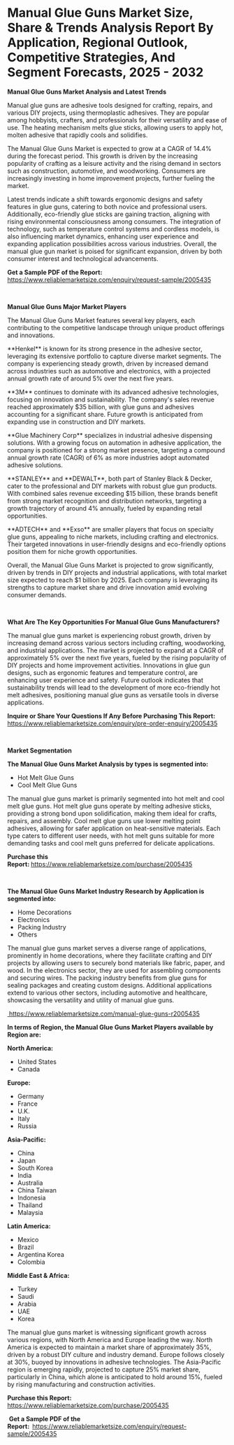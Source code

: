 <p><h1>Manual Glue Guns Market Size, Share & Trends Analysis Report By Application, Regional Outlook, Competitive Strategies, And Segment Forecasts, 2025 - 2032</h1></p><p><strong>Manual Glue Guns Market Analysis and Latest Trends</strong></p>
<p><p>Manual glue guns are adhesive tools designed for crafting, repairs, and various DIY projects, using thermoplastic adhesives. They are popular among hobbyists, crafters, and professionals for their versatility and ease of use. The heating mechanism melts glue sticks, allowing users to apply hot, molten adhesive that rapidly cools and solidifies.</p><p>The Manual Glue Guns Market is expected to grow at a CAGR of 14.4% during the forecast period. This growth is driven by the increasing popularity of crafting as a leisure activity and the rising demand in sectors such as construction, automotive, and woodworking. Consumers are increasingly investing in home improvement projects, further fueling the market. </p><p>Latest trends indicate a shift towards ergonomic designs and safety features in glue guns, catering to both novice and professional users. Additionally, eco-friendly glue sticks are gaining traction, aligning with rising environmental consciousness among consumers. The integration of technology, such as temperature control systems and cordless models, is also influencing market dynamics, enhancing user experience and expanding application possibilities across various industries. Overall, the manual glue gun market is poised for significant expansion, driven by both consumer interest and technological advancements.</p></p>
<p><strong>Get a Sample PDF of the Report:&nbsp;</strong> <a href="https://www.reliablemarketsize.com/enquiry/request-sample/2005435?utm_campaign=3101&utm_medium=2&utm_source=Github&utm_content=ia&utm_term=12042025&utm_id=manual-glue-guns">https://www.reliablemarketsize.com/enquiry/request-sample/2005435</a></p>
<p>&nbsp;</p>
<p><strong>Manual Glue Guns Major Market Players</strong></p>
<p><p>The Manual Glue Guns Market features several key players, each contributing to the competitive landscape through unique product offerings and innovations. </p><p>**Henkel** is known for its strong presence in the adhesive sector, leveraging its extensive portfolio to capture diverse market segments. The company is experiencing steady growth, driven by increased demand across industries such as automotive and electronics, with a projected annual growth rate of around 5% over the next five years. </p><p>**3M** continues to dominate with its advanced adhesive technologies, focusing on innovation and sustainability. The company's sales revenue reached approximately $35 billion, with glue guns and adhesives accounting for a significant share. Future growth is anticipated from expanding use in construction and DIY markets.</p><p>**Glue Machinery Corp** specializes in industrial adhesive dispensing solutions. With a growing focus on automation in adhesive application, the company is positioned for a strong market presence, targeting a compound annual growth rate (CAGR) of 6% as more industries adopt automated adhesive solutions.</p><p>**STANLEY** and **DEWALT**, both part of Stanley Black & Decker, cater to the professional and DIY markets with robust glue gun products. With combined sales revenue exceeding $15 billion, these brands benefit from strong market recognition and distribution networks, targeting a growth trajectory of around 4% annually, fueled by expanding retail opportunities.</p><p>**ADTECH** and **Exso** are smaller players that focus on specialty glue guns, appealing to niche markets, including crafting and electronics. Their targeted innovations in user-friendly designs and eco-friendly options position them for niche growth opportunities. </p><p>Overall, the Manual Glue Guns Market is projected to grow significantly, driven by trends in DIY projects and industrial applications, with total market size expected to reach $1 billion by 2025. Each company is leveraging its strengths to capture market share and drive innovation amid evolving consumer demands.</p></p>
<p>&nbsp;</p>
<p><strong>What Are The Key Opportunities For Manual Glue Guns Manufacturers?</strong></p>
<p><p>The manual glue guns market is experiencing robust growth, driven by increasing demand across various sectors including crafting, woodworking, and industrial applications. The market is projected to expand at a CAGR of approximately 5% over the next five years, fueled by the rising popularity of DIY projects and home improvement activities. Innovations in glue gun designs, such as ergonomic features and temperature control, are enhancing user experience and safety. Future outlook indicates that sustainability trends will lead to the development of more eco-friendly hot melt adhesives, positioning manual glue guns as versatile tools in diverse applications.</p></p>
<p><strong>Inquire or Share Your Questions If Any Before Purchasing This Report:</strong> <a href="https://www.reliablemarketsize.com/enquiry/pre-order-enquiry/2005435?utm_campaign=3101&utm_medium=2&utm_source=Github&utm_content=ia&utm_term=12042025&utm_id=manual-glue-guns">https://www.reliablemarketsize.com/enquiry/pre-order-enquiry/2005435</a></p>
<p>&nbsp;</p>
<p><strong>Market Segmentation</strong></p>
<p><strong>The Manual Glue Guns Market Analysis by types is segmented into:</strong></p>
<p><ul><li>Hot Melt Glue Guns</li><li>Cool Melt Glue Guns</li></ul></p>
<p><p>The manual glue guns market is primarily segmented into hot melt and cool melt glue guns. Hot melt glue guns operate by melting adhesive sticks, providing a strong bond upon solidification, making them ideal for crafts, repairs, and assembly. Cool melt glue guns use lower melting point adhesives, allowing for safer application on heat-sensitive materials. Each type caters to different user needs, with hot melt guns suitable for more demanding tasks and cool melt guns preferred for delicate applications.</p></p>
<p><strong>Purchase this Report:&nbsp;</strong><a href="https://www.reliablemarketsize.com/purchase/2005435?utm_campaign=3101&utm_medium=2&utm_source=Github&utm_content=ia&utm_term=12042025&utm_id=manual-glue-guns">https://www.reliablemarketsize.com/purchase/2005435</a></p>
<p>&nbsp;</p>
<p><strong>The Manual Glue Guns Market Industry Research by Application is segmented into:</strong></p>
<p><ul><li>Home Decorations</li><li>Electronics</li><li>Packing Industry</li><li>Others</li></ul></p>
<p><p>The manual glue guns market serves a diverse range of applications, prominently in home decorations, where they facilitate crafting and DIY projects by allowing users to securely bond materials like fabric, paper, and wood. In the electronics sector, they are used for assembling components and securing wires. The packing industry benefits from glue guns for sealing packages and creating custom designs. Additional applications extend to various other sectors, including automotive and healthcare, showcasing the versatility and utility of manual glue guns.</p></p>
<p><a href="https://www.reliablemarketsize.com/manual-glue-guns-r2005435?utm_campaign=3101&utm_medium=2&utm_source=Github&utm_content=ia&utm_term=12042025&utm_id=manual-glue-guns">&nbsp;https://www.reliablemarketsize.com/manual-glue-guns-r2005435</a></p>
<p><strong>In terms of Region, the Manual Glue Guns Market Players available by Region are:</strong></p>
<p>
    <p> <strong> North America: </strong>
        <ul>
            <li>United States</li>
            <li>Canada</li>
        </ul>
        </p> 
    <p> <strong> Europe: </strong>
        <ul>
            <li>Germany</li>
            <li>France</li>
            <li>U.K.</li>
            <li>Italy</li>
            <li>Russia</li>
        </ul>
        </p> 
    <p> <strong> Asia-Pacific: </strong>
        <ul>
            <li>China</li>
            <li>Japan</li>
            <li>South Korea</li>
            <li>India</li>
            <li>Australia</li>
            <li>China Taiwan</li>
            <li>Indonesia</li>
            <li>Thailand</li>
            <li>Malaysia</li>
        </ul>
        </p> 
    <p> <strong> Latin America: </strong>
        <ul>
            <li>Mexico</li>
            <li>Brazil</li>
            <li>Argentina Korea</li>
            <li>Colombia</li>
        </ul>
        </p> 
    <p> <strong> Middle East & Africa: </strong>
        <ul>
            <li>Turkey</li>
            <li>Saudi</li>
            <li>Arabia</li>
            <li>UAE</li>
            <li>Korea</li>
        </ul>
    </p>
    </p>
<p><p>The manual glue guns market is witnessing significant growth across various regions, with North America and Europe leading the way. North America is expected to maintain a market share of approximately 35%, driven by a robust DIY culture and industry demand. Europe follows closely at 30%, buoyed by innovations in adhesive technologies. The Asia-Pacific region is emerging rapidly, projected to capture 25% market share, particularly in China, which alone is anticipated to hold around 15%, fueled by rising manufacturing and construction activities.</p></p>
<p><strong>Purchase this Report: </strong><a href="https://www.reliablemarketsize.com/purchase/2005435?utm_campaign=3101&utm_medium=2&utm_source=Github&utm_content=ia&utm_term=12042025&utm_id=manual-glue-guns">https://www.reliablemarketsize.com/purchase/2005435</a></p>
<p>&nbsp;<strong>Get a Sample PDF of the Report:&nbsp;&nbsp;</strong><a href="https://www.reliablemarketsize.com/enquiry/request-sample/2005435?utm_campaign=3101&utm_medium=2&utm_source=Github&utm_content=ia&utm_term=12042025&utm_id=manual-glue-guns">https://www.reliablemarketsize.com/enquiry/request-sample/2005435</a></p>
<p><strong></strong></p>
<p><p></p><p></p><p></p></p>